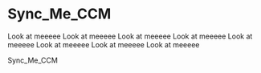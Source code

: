 # Sync_Me_CCM


Look at meeeee  Look at meeeee  Look at meeeee  Look at meeeee  Look at meeeee  Look at meeeee  Look at meeeee  Look at meeeee  







Sync_Me_CCM
